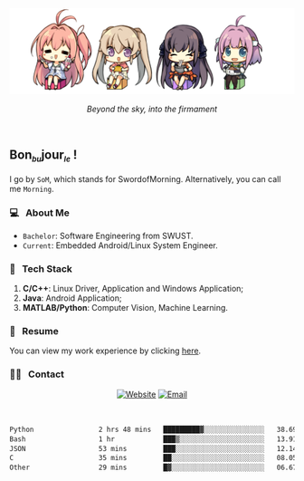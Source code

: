<img src="./pic/Aokana.png">
<p align="center"><em>Beyond the sky, into the firmament</em></p>

<br/>

## Bon<sub><em><font size=2>bu</font></em></sub>jour<sub><em><font size=2>le</font></em></sub> !

I go by `SoM`, which stands for SwordofMorning. Alternatively, you can call me `Morning`.

### 💻 &nbsp; About Me

- `Bachelor`: Software Engineering from SWUST.
- `Current`: Embedded Android/Linux System Engineer.

### 🔧 &nbsp; Tech Stack

1. **C/C++**: Linux Driver, Application and Windows Application;
2. **Java**: Android Application;
3. **MATLAB/Python**: Computer Vision, Machine Learning.

### 📝 &nbsp; Resume

You can view my work experience by clicking <a href="https://swordofmorning.com/index.php/contact/">here</a>.

### 🤝🏻 &nbsp; Contact

<p align="center">
<a href="https://swordofmorning.com/"><img alt="Website" src="https://img.shields.io/badge/Website-swordofmorning.com-blue?style=flat-square&logo=google-chrome"></a>
<a href="mailto:master@xiaojintao.email
"><img alt="Email" src="https://img.shields.io/badge/Email-master@xiaojintao.email-blue?style=flat-square&logo=gmail"></a>
</p>

<br/>

<!--START_SECTION:waka-->

```txt
Python                2 hrs 48 mins   █████████▓░░░░░░░░░░░░░░░   38.69 %
Bash                  1 hr            ███▒░░░░░░░░░░░░░░░░░░░░░   13.91 %
JSON                  53 mins         ███░░░░░░░░░░░░░░░░░░░░░░   12.14 %
C                     35 mins         ██░░░░░░░░░░░░░░░░░░░░░░░   08.05 %
Other                 29 mins         █▓░░░░░░░░░░░░░░░░░░░░░░░   06.67 %
```

<!--END_SECTION:waka-->
